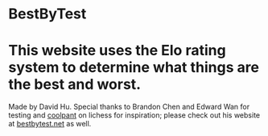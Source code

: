 # BestByTest

# This website uses the Elo rating system to determine what things are the best and worst.

Made by David Hu. Special thanks to Brandon Chen and Edward Wan for testing and [coolpant](https://www.lichess.org/@/coolpant) on lichess for inspiration; please check out his website at [bestbytest.net](https://www.bestbytest.net) as well.
